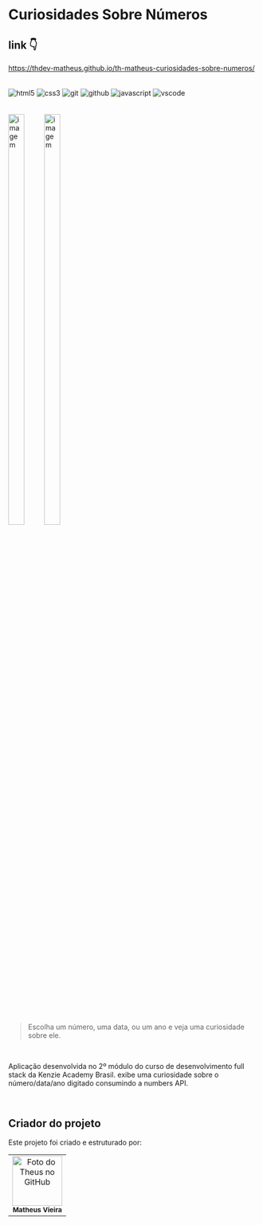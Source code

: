 # Curiosidades Sobre Números

## link 👇

https://thdev-matheus.github.io/th-matheus-curiosidades-sobre-numeros/

<div style="display: inline_block"><br/>
    <img align="center" alt="html5" src="https://img.shields.io/badge/HTML5-E34F26?style=for-the-badge&logo=html5&logoColor=white"/>
    <img align="center" alt="css3" src="https://img.shields.io/badge/CSS3-1572B6?style=for-the-badge&logo=css3&logoColor=white"/>
    <img align="center" alt="git" src="https://img.shields.io/badge/GIT-E44C30?style=for-the-badge&logo=git&logoColor=white"/>
    <img align="center" alt="github" src="https://img.shields.io/badge/GitHub-100000?style=for-the-badge&logo=github&logoColor=white"/>
    <img align="center" alt="javascript" src="https://img.shields.io/badge/JavaScript-323330?style=for-the-badge&logo=javascript&logoColor=F7DF1E"/>
    <img align="center" alt="vscode" src="https://img.shields.io/badge/Visual_Studio_Code-0078D4?style=for-the-badge&logo=visual%20studio%20code&logoColor=white"/>
</div>
<br/>
<br/>
<div style="display: inline-block">
    <img width="46%" src="https://i.ibb.co/yVQbx69/Captura-de-tela-de-2022-07-31-23-32-06.png" alt="imagem">
    <img width="46%" src="https://i.ibb.co/Tqm7KyP/Captura-de-tela-de-2022-07-31-23-36-33.png" alt="imagem">
</div>
<br/>
<br/>

> Escolha um número, uma data, ou um ano e veja uma curiosidade sobre ele.

<br/>

Aplicação desenvolvida no 2º módulo do curso de desenvolvimento full stack da Kenzie Academy Brasil. exibe uma curiosidade sobre o número/data/ano digitado consumindo a numbers API.

<br/>

## Criador do projeto

Este projeto foi criado e estruturado por:

<table>
  <tr>
    <td align="center">
        <img src="https://avatars.githubusercontent.com/u/109465340?v=4" width="100px;" alt="Foto do Theus no GitHub"/><br>
        <sub>
          <b>Matheus Vieira</b>
        </sub>
    </td>
  </tr>
</table>

